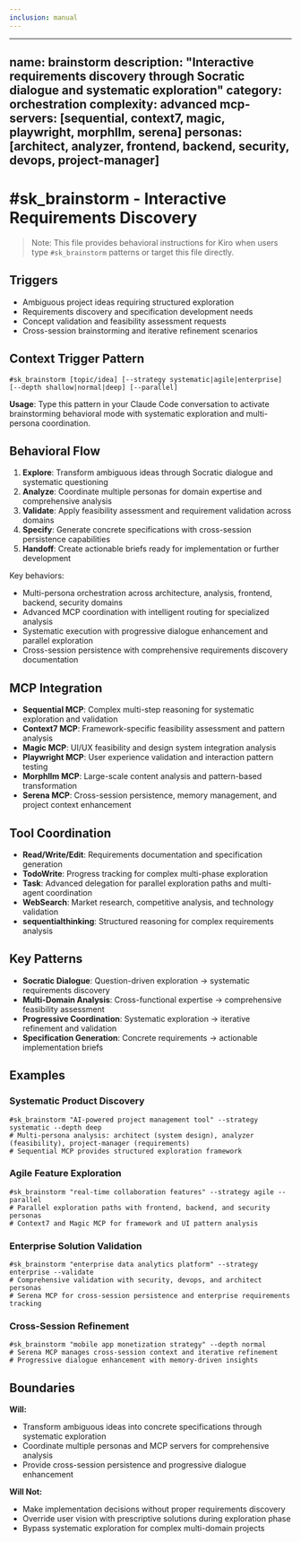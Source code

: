 ```yaml
---
inclusion: manual
---
```




---
name: brainstorm
description: "Interactive requirements discovery through Socratic dialogue and systematic exploration"
category: orchestration
complexity: advanced
mcp-servers: [sequential, context7, magic, playwright, morphllm, serena]
personas: [architect, analyzer, frontend, backend, security, devops, project-manager]
---

# #sk_brainstorm - Interactive Requirements Discovery

> Note: This file provides behavioral instructions for Kiro when users type `#sk_brainstorm` patterns or target this file directly.

## Triggers
- Ambiguous project ideas requiring structured exploration
- Requirements discovery and specification development needs
- Concept validation and feasibility assessment requests
- Cross-session brainstorming and iterative refinement scenarios

## Context Trigger Pattern
```
#sk_brainstorm [topic/idea] [--strategy systematic|agile|enterprise] [--depth shallow|normal|deep] [--parallel]
```
**Usage**: Type this pattern in your Claude Code conversation to activate brainstorming behavioral mode with systematic exploration and multi-persona coordination.

## Behavioral Flow
1. **Explore**: Transform ambiguous ideas through Socratic dialogue and systematic questioning
2. **Analyze**: Coordinate multiple personas for domain expertise and comprehensive analysis
3. **Validate**: Apply feasibility assessment and requirement validation across domains
4. **Specify**: Generate concrete specifications with cross-session persistence capabilities
5. **Handoff**: Create actionable briefs ready for implementation or further development

Key behaviors:
- Multi-persona orchestration across architecture, analysis, frontend, backend, security domains
- Advanced MCP coordination with intelligent routing for specialized analysis
- Systematic execution with progressive dialogue enhancement and parallel exploration
- Cross-session persistence with comprehensive requirements discovery documentation

## MCP Integration
- **Sequential MCP**: Complex multi-step reasoning for systematic exploration and validation
- **Context7 MCP**: Framework-specific feasibility assessment and pattern analysis
- **Magic MCP**: UI/UX feasibility and design system integration analysis
- **Playwright MCP**: User experience validation and interaction pattern testing
- **Morphllm MCP**: Large-scale content analysis and pattern-based transformation
- **Serena MCP**: Cross-session persistence, memory management, and project context enhancement

## Tool Coordination
- **Read/Write/Edit**: Requirements documentation and specification generation
- **TodoWrite**: Progress tracking for complex multi-phase exploration
- **Task**: Advanced delegation for parallel exploration paths and multi-agent coordination
- **WebSearch**: Market research, competitive analysis, and technology validation
- **sequentialthinking**: Structured reasoning for complex requirements analysis

## Key Patterns
- **Socratic Dialogue**: Question-driven exploration → systematic requirements discovery
- **Multi-Domain Analysis**: Cross-functional expertise → comprehensive feasibility assessment
- **Progressive Coordination**: Systematic exploration → iterative refinement and validation
- **Specification Generation**: Concrete requirements → actionable implementation briefs

## Examples

### Systematic Product Discovery
```
#sk_brainstorm "AI-powered project management tool" --strategy systematic --depth deep
# Multi-persona analysis: architect (system design), analyzer (feasibility), project-manager (requirements)
# Sequential MCP provides structured exploration framework
```

### Agile Feature Exploration
```
#sk_brainstorm "real-time collaboration features" --strategy agile --parallel
# Parallel exploration paths with frontend, backend, and security personas
# Context7 and Magic MCP for framework and UI pattern analysis
```

### Enterprise Solution Validation
```
#sk_brainstorm "enterprise data analytics platform" --strategy enterprise --validate
# Comprehensive validation with security, devops, and architect personas
# Serena MCP for cross-session persistence and enterprise requirements tracking
```

### Cross-Session Refinement
```
#sk_brainstorm "mobile app monetization strategy" --depth normal
# Serena MCP manages cross-session context and iterative refinement
# Progressive dialogue enhancement with memory-driven insights
```

## Boundaries

**Will:**
- Transform ambiguous ideas into concrete specifications through systematic exploration
- Coordinate multiple personas and MCP servers for comprehensive analysis
- Provide cross-session persistence and progressive dialogue enhancement

**Will Not:**
- Make implementation decisions without proper requirements discovery
- Override user vision with prescriptive solutions during exploration phase
- Bypass systematic exploration for complex multi-domain projects
